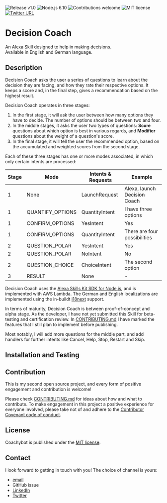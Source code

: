 ![Release v1.0](https://img.shields.io/badge/release-v1.0-yellow.svg)
![Node.js 6.10](https://img.shields.io/badge/node.js-6.10-brightgreen.svg)
![Contributions welcome](https://img.shields.io/badge/contributions-welcome-brightgreen.svg)
![MIT license](https://img.shields.io/badge/license-MIT-blue.svg)
[![Twitter URL](https://img.shields.io/twitter/url/http/shields.io.svg?style=social)](https://twitter.com/Coachybot)

# Decision Coach

An Alexa Skill designed to help in making decisions.<br/>
Available in English and German language.

## Description

Decision Coach asks the user a series of questions to learn about the decision they are facing, and how they rate their respective options. It keeps a score and, in the final step, gives a recommendation based on the highest result.

Decision Coach operates in three stages:
1. In the first stage, it will ask the user between how many options they have to decide. The number of options should be between two and four.
2. In the middle stages, it asks the user two types of questions: **Score** questions about which option is best in various regards, and **Modifier** questions about the weight of a question's score.
3. In the final stage, it will tell the user the recommended option, based on the accumulated and weighted scores from the second stage. 

Each of these three stages has one or more modes associated, in which only certain intents are processed:

| Stage | Mode | Intents & Requests | Example |
| --- | --- | --- | --- |
| 1 | None | LaunchRequest | Alexa, launch Decision Coach |
| 1 | QUANTIFY_OPTIONS | QuantityIntent | I have three options |
| 1 | CONFIRM_OPTIONS | YesIntent | Yes |
| 1 | CONFIRM_OPTIONS | QuantityIntent | There are four possibilities |
| 2 | QUESTION_POLAR | YesIntent | Yes |
| 2 | QUESTION_POLAR | NoIntent | No |
| 2 | QUESTION_CHOICE | ChoiceIntent | The second option |
| 3 | RESULT | None | - |


Decision Coach uses the [Alexa Skills Kit SDK for Node.js](https://github.com/alexa/alexa-skills-kit-sdk-for-nodejs), and is implemented with AWS Lambda. The German and English localizations are implemented using the in-buildt [i18next](https://github.com/i18next/i18next) support.

In terms of maturity, Decision Coach is between proof-of-concept and alpha stage. As the developer, I have not yet submitted this Skill for beta-testing and certification review. In [CONTRIBUTING.md](https://github.com/botmaker-florian/decision-coach/blob/master/CONTRIBUTING.md) I have marked the features that I still plan to implement before publishing. 

Most notably, I will add more questions for the middle part, and add handlers for further intents like Cancel, Help, Stop, Restart and Skip.

## Installation and Testing



## Contribution

This is my second open source project, and every form of positive engagement and contribution is welcome!

Please check [CONTRIBUTING.md](https://github.com/botmaker-florian/decision-coach/blob/master/CONTRIBUTING.md) for ideas about how and what to contribute. To make engagement in this project a positive experience for everyone involved, please take not of and adhere to the [Contributor Covenant code of conduct](https://github.com/botmaker-florian/decision-coach/blob/master/CODE_OF_CONDUCT.md).


## License

Coachybot is published under the [MIT license](https://github.com/botmaker-florian/decision-coach/blob/master/LICENSE.md).

## Contact

I look forward to getting in touch with you! The choice of channel is yours:
- [email](mailto:botmaker.florian@gmail.com)
- GitHub issue
- [LinkedIn](https://www.linkedin.com/in/florian-hollandt-2a362083/)
- [Twitter](https://twitter.com/Coachybot)
